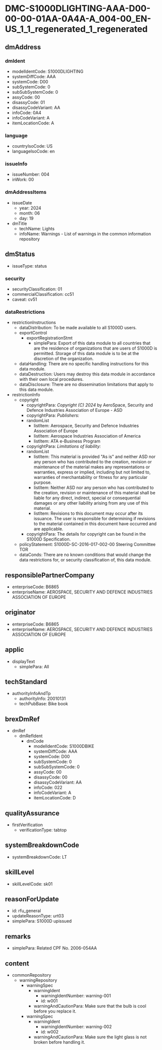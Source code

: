 # DMC-S1000DLIGHTING-AAA-D00-00-00-01AA-0A4A-A_004-00_EN-US_1_1_regenerated_1_regenerated

## dmAddress

### dmIdent
* modelIdentCode: S1000DLIGHTING
* systemDiffCode: AAA
* systemCode: D00
* subSystemCode: 0
* subSubSystemCode: 0
* assyCode: 00
* disassyCode: 01
* disassyCodeVariant: AA
* infoCode: 0A4
* infoCodeVariant: A
* itemLocationCode: A

### language
* countryIsoCode: US
* languageIsoCode: en

### issueInfo
* issueNumber: 004
* inWork: 00

### dmAddressItems
* issueDate
  * year: 2024
  * month: 06
  * day: 19
* dmTitle
  * techName: Lights
  * infoName: Warnings - List of warnings in the common information repository

## dmStatus

* issueType: status

### security
* securityClassification: 01
* commercialClassification: cc51
* caveat: cv51

### dataRestrictions
* restrictionInstructions
  * dataDistribution: To be made available to all S1000D users.
  * exportControl
    * exportRegistrationStmt
      * simplePara: Export of this data module to all countries that are the residence of organizations that are users of S1000D is permitted. Storage of this data module is to be at the discretion of the organization.
  * dataHandling: There are no specific handling instructions for this data module.
  * dataDestruction: Users may destroy this data module in accordance with their own local procedures.
  * dataDisclosure: There are no dissemination limitations that apply to this data module.
* restrictionInfo
  * copyright
    * copyrightPara: *Copyright (C) 2024* by AeroSpace, Security and Defence Industries Association of Europe - ASD
    * copyrightPara: *Publishers:*
    * randomList
      * listItem: Aerospace, Security and Defence Industries Association of Europe
      * listItem: Aerospace Industries Association of America
      * listItem: ATA e-Business Program
    * copyrightPara: *Limitations of liability:*
    * randomList
      * listItem: This material is provided "As is" and neither ASD nor any person who has contributed to the creation, revision or maintenance of the material makes any representations or warranties, express or implied, including but not limited to, warranties of merchantability or fitness for any particular purpose.
      * listItem: Neither ASD nor any person who has contributed to the creation, revision or maintenance of this material shall be liable for any direct, indirect, special or consequential damages or any other liability arising from any use of this material.
      * listItem: Revisions to this document may occur after its issuance. The user is responsible for determining if revisions to the material contained in this document have occurred and are applicable.
    * copyrightPara: The details for copyright can be found in the S1000D Specification.
  * policyStatement: S1000D-SC-2016-017-002-00 Steering Committee TOR
  * dataConds: There are no known conditions that would change the data restrictions for, or security classification of, this data module.

## responsiblePartnerCompany
* enterpriseCode: B6865
* enterpriseName: AEROSPACE, SECURITY AND DEFENCE INDUSTRIES ASSOCIATION OF EUROPE

## originator
* enterpriseCode: B6865
* enterpriseName: AEROSPACE, SECURITY AND DEFENCE INDUSTRIES ASSOCIATION OF EUROPE

## applic
* displayText
  * simplePara: All

## techStandard
* authorityInfoAndTp
  * authorityInfo: 20010131
  * techPubBase: Bike book

## brexDmRef
* dmRef
  * dmRefIdent
    * dmCode
      * modelIdentCode: S1000DBIKE
      * systemDiffCode: AAA
      * systemCode: D00
      * subSystemCode: 0
      * subSubSystemCode: 0
      * assyCode: 00
      * disassyCode: 00
      * disassyCodeVariant: AA
      * infoCode: 022
      * infoCodeVariant: A
      * itemLocationCode: D

## qualityAssurance
* firstVerification
  * verificationType: tabtop

## systemBreakdownCode
* systemBreakdownCode: LT

## skillLevel
* skillLevelCode: sk01

## reasonForUpdate
* id: rfu_general
* updateReasonType: urt03
* simplePara: S1000D upissued

## remarks
* simplePara: Related CPF No. 2006-054AA

## content
* commonRepository
  * warningRepository
    * warningSpec
      * warningIdent
        * warningIdentNumber: warning-001
        * id: w001
      * warningAndCautionPara: Make sure that the bulb is cool before you replace it.
    * warningSpec
      * warningIdent
        * warningIdentNumber: warning-002
        * id: w002
      * warningAndCautionPara: Make sure the light glass is not broken before handling it.